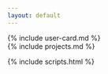 ```yaml
---
layout: default
---
```


<div class="intro" data--30p-center="background-color: rgba(0,0,0,0); opacity: 1;" data-center-bottom="background-color: rgba(0,0,0,0.5); opacity: 0.2;">
  {% include user-card.md %}
</div>

<div class="projects">
  {% include projects.md %}
</div>

{% include scripts.html %}
